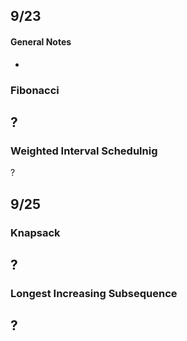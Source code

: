 
## 9/23

#### General Notes
- 

### Fibonacci
?
- 

### Weighted Interval Schedulnig
?


## 9/25

### Knapsack
?
- 

### Longest Increasing Subsequence
?
- 